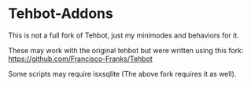 # Tehbot-Addons
This is not a full fork of Tehbot, just my minimodes and behaviors for it.

These may work with the original tehbot but were written using this fork: https://github.com/Francisco-Franks/Tehbot 

Some scripts may require isxsqlite (The above fork requires it as well).

